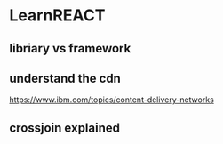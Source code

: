 # LearnREACT


## libriary vs framework 
## understand the cdn 
https://www.ibm.com/topics/content-delivery-networks


## crossjoin explained
